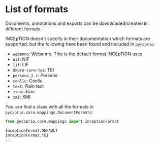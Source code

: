 # List of formats

Documents, annotations and exports can be downloaded/created in different formats.

INCEpTION doesn't specify in their documentation which formats are supported, but the following have been found and included in `pycaprio`:

* `webanno`: Webanno. This is the default format INCEpTION uses
* `nif`: NIF
* `lif`: LIF
* `dkpro-core-tei`: TEI
* `perseus_2.1`: Perseus
* `conllu`: Conllu
* `text`: Plain text
* `json`: Json
* `xmi`: XMI

You can find a class with all the formats in `pycaprio.core.mappings.DocumentFormats`:

```python
from pycaprio.core.mappings import InceptionFormat

InceptionFormat.DEFAULT
InceptionFormat.TEI
...
```
